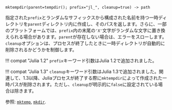 ```
mktempdir(parent=tempdir(); prefix="jl_", cleanup=true) -> path
```

指定された`prefix`とランダムなサフィックスから構成された名前を持つ一時ディレクトリを`parent`ディレクトリ内に作成し、そのパスを返します。さらに、一部のプラットフォームでは、`prefix`内の末尾の`'X'`文字がランダムな文字に置き換えられる場合があります。`parent`が存在しない場合は、エラーをスローします。`cleanup`オプションは、プロセスが終了したときに一時ディレクトリが自動的に削除されるかどうかを制御します。

!!! compat "Julia 1.2"
    `prefix`キーワード引数はJulia 1.2で追加されました。


!!! compat "Julia 1.3"
    `cleanup`キーワード引数はJulia 1.3で追加されました。関連して、1.3以降、Juliaプロセスが終了する際に`mktempdir`によって作成された一時パスが削除されます。ただし、`cleanup`が明示的に`false`に設定されている場合は除きます。


参照: [`mktemp`](@ref), [`mkdir`](@ref).
